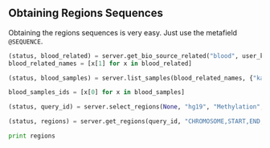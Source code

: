 ## Obtaining Regions Sequences

Obtaining the regions sequences is very easy. Just use the metafield ```@SEQUENCE```.

```python
(status, blood_related) = server.get_bio_source_related("blood", user_key)
blood_related_names = [x[1] for x in blood_related]

(status, blood_samples) = server.list_samples(blood_related_names, {"karyotype":"cancer"}, user_key)

blood_samples_ids = [x[0] for x in blood_samples]

(status, query_id) = server.select_regions(None, "hg19", "Methylation", blood_samples_ids, None, None, "chr1", 1, 1000000, user_key)

(status, regions) = server.get_regions(query_id, "CHROMOSOME,START,END,@SEQUENCE", user_key)

print regions
```